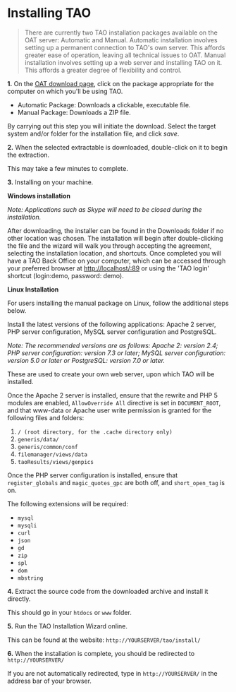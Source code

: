 <!-- created_at: 2016-12-15 authors: - "Catherine Pease" -->

 # Installing TAO

> There are currently two TAO installation packages available on the OAT server: Automatic and Manual. Automatic installation involves setting up a permanent connection to TAO's own server. This affords greater ease of operation, leaving all technical issues to OAT. Manual installation involves setting up a web server and installing TAO on it. This affords a greater degree of flexibility and control.

**1.** On the [OAT download page](http://www.taotesting.com/get-tao/official-tao-packages/), click on the package appropriate for the computer on which you'll be using TAO.

- Automatic Package: Downloads a clickable, executable file.
- Manual Package: Downloads a ZIP file.

By carrying out this step you will initiate the download. Select the target system and/or folder for the installation file, and click _save_.

**2.** When the selected extractable is downloaded, double-click on it to begin the extraction.

This may take a few minutes to complete.

**3.** Installing on your machine.

**Windows installation**

_Note: Applications such as Skype will need to be closed during the installation._

After downloading, the installer can be found in the Downloads folder if no other location was chosen. The installation will begin after double-clicking the file and the wizard will walk you through accepting the agreement, selecting the installation location, and shortcuts. Once completed you will have a TAO Back Office on your computer, which can be accessed through your preferred browser at <http://localhost/:89> or using the 'TAO login' shortcut (login:demo, password: demo).

**Linux Installation**

For users installing the manual package on Linux, follow the additional steps below.

Install the latest versions of the following applications: Apache 2 server, PHP server configuration, MySQL server configuration and PostgreSQL.

_Note: The recommended versions are as follows: Apache 2: version 2.4; PHP server configuration: version 7.3 or later; MySQL server configuration: version 5.0 or later or PostgreSQL: version 7.0 or later._

These are used to create your own web server, upon which TAO will be installed.

Once the Apache 2 server is installed, ensure that the rewrite and PHP 5 modules are enabled, `AllowOverride All` directive is set in `DOCUMENT_ROOT`, and that www-data or Apache user write permission is granted for the following files and folders:

1. `/ (root directory, for the .cache directory only)`
2. `generis/data/`
3. `generis/common/conf`
4. `filemanager/views/data`
5. `taoResults/views/genpics`

Once the PHP server configuration is installed, ensure that `register_globals` and `magic_quotes_gpc` are both off, and `short_open_tag` is on.

The following extensions will be required:

- `mysql`
- `mysqli`
- `curl`
- `json`
- `gd`
- `zip`
- `spl`
- `dom`
- `mbstring`

**4.** Extract the source code from the downloaded archive and install it directly.

This should go in your `htdocs` or `www` folder.

**5.** Run the TAO Installation Wizard online.

This can be found at the website: `http://YOURSERVER/tao/install/`

**6.** When the installation is complete, you should be redirected to `http://YOURSERVER/`

If you are not automatically redirected, type in `http://YOURSERVER/` in the address bar of your browser.
